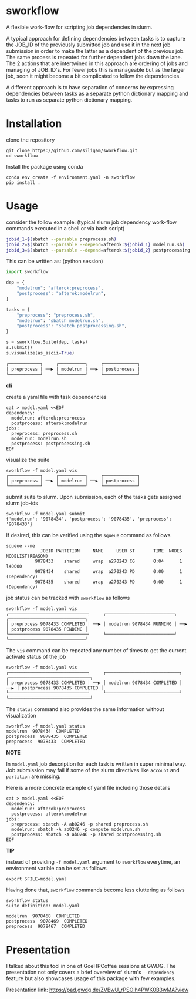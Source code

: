 # sworkflow

A flexible work-flow for scripting job dependencies in slurm.

A typical approach for defining dependencies between tasks is to capture the
JOB\_ID of the previously submitted job and use it in the next job submission in
order to make the latter as a dependent of the previous job. The same process is
repeated for further dependent jobs down the lane. The 2 actions that are
intertwined in this approach are ordering of jobs and managing of JOB\_ID's. For
fewer jobs this is manageable but as the larger job, soon it might become a bit
complicated to follow the dependencies.

A different approach is to have separation of concerns by expressing
dependencies between tasks as a separate python dictionary mapping and tasks to
run as separate python dictionary mapping.

# Installation

clone the repository

``` shell
git clone https://github.com/siligam/sworkflow.git
cd sworkflow
```

Install the package using conda

``` shell
conda env create -f environment.yaml -n sworkflow
pip install .
```

# Usage

consider the follow example:
(typical slurm job dependency work-flow commands executed in a shell or via bash script)

```bash
jobid_1=$(sbatch --parsable preprocess.sh)
jobid_2=$(sbatch --parsable --depend=afterok:${jobid_1} modelrun.sh)
jobid_3=$(sbatch --parsable --depend=afterok:${jobid_2} postprocessing.sh) 
```

This can be written as:
(python session)

```python
import sworkflow

dep = {
    "modelrun": "afterok:preprocess",
    "postprocess": "afterok:modelrun",
}

tasks = {
    "preprocess": "preprocess.sh",
    "modelrun": "sbatch modelrun.sh",
    "postprocess": "sbatch postprocessing.sh",
}

s = sworkflow.Suite(dep, tasks)
s.submit()
s.visualize(as_ascii=True)

┌────────────┐     ┌──────────┐     ┌─────────────┐
│ preprocess │ ──▶ │ modelrun │ ──▶ │ postprocess │
└────────────┘     └──────────┘     └─────────────┘
```

**cli**

create a yaml file with task dependencies

``` shell
cat > model.yaml <<EOF
dependency:
  modelrun: afterok:preprocess
  postprocess: afterok:modelrun
jobs:
  preprocess: preprocess.sh
  modelrun: modelrun.sh
  postprocess: postprocessing.sh
EOF
```

visualize the suite

``` shell
sworkflow -f model.yaml vis
┌────────────┐     ┌──────────┐     ┌─────────────┐
│ preprocess │ ──▶ │ modelrun │ ──▶ │ postprocess │
└────────────┘     └──────────┘     └─────────────┘
```

submit suite to slurm. Upon submission, each of the tasks gets assigned slurm job-ids

``` shell
sworkflow -f model.yaml submit
{'modelrun': '9078434', 'postprocess': '9078435', 'preprocess': '9078433'}
```

If desired, this can be verified using the `squeue` command as follows

``` shell
squeue --me
             JOBID PARTITION     NAME     USER ST       TIME  NODES NODELIST(REASON)
           9078433    shared     wrap  a270243 CG       0:04      1 l40000
           9078434    shared     wrap  a270243 PD       0:00      1 (Dependency)
           9078435    shared     wrap  a270243 PD       0:00      1 (Dependency)
```

job status can be tracked with `sworkflow` as follows

``` shell
sworkflow -f model.yaml vis
┌──────────────────────────────┐     ┌──────────────────────────┐     ┌─────────────────────────────┐
│ preprocess 9078433 COMPLETED │ ──▶ │ modelrun 9078434 RUNNING │ ──▶ │ postprocess 9078435 PENDING │
└──────────────────────────────┘     └──────────────────────────┘     └─────────────────────────────┘
```

The `vis` command can be repeated any number of times to get the current activate status of the job

``` shell
sworkflow -f model.yaml vis
┌──────────────────────────────┐     ┌────────────────────────────┐     ┌───────────────────────────────┐
│ preprocess 9078433 COMPLETED │ ──▶ │ modelrun 9078434 COMPLETED │ ──▶ │ postprocess 9078435 COMPLETED │
└──────────────────────────────┘     └────────────────────────────┘     └───────────────────────────────┘
```

The `status` command also provides the same information without visualization

``` shell
sworkflow -f model.yaml status
modelrun  9078434  COMPLETED
postprocess  9078435  COMPLETED
preprocess  9078433  COMPLETED
```

**NOTE**

In `model.yaml` job description for each task is written in super minimal
way. Job submission may fail if some of the slurm directives like `account` and
`partition` are missing.

Here is a more concrete example of yaml file including those details

``` shell
cat > model.yaml <<EOF
dependency:
  modelrun: afterok:preprocess
  postprocess: afterok:modelrun
jobs:
  preprocess: sbatch -A ab0246 -p shared preprocess.sh
  modelrun: sbatch -A ab0246 -p compute modelrun.sh
  postprocess: sbatch -A ab0246 -p shared postprocessing.sh
EOF
```

**TIP**

instead of providing `-f model.yaml` argument to `sworkflow` everytime, an environment varible can be set as follows

``` shell
export SFILE=model.yaml
```

Having done that, `sworkflow` commands become less cluttering as follows

``` shell
sworkflow status
suite definition: model.yaml

modelrun  9078468  COMPLETED
postprocess  9078469  COMPLETED
preprocess  9078467  COMPLETED
```


# Presentation

I talked about this tool in one of GoeHPCoffee sessions at GWDG. The presentation not only covers a brief overview of slurm's `--dependency` feature but also showcases usage of this package with few examples.

Presentation link: https://pad.gwdg.de/ZVBwU_rPSOih4PWK0B3wMA?view
